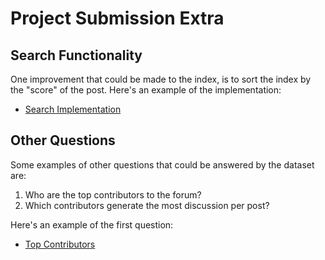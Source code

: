 # Project Submission Extra

## Search Functionality

One improvement that could be made to the index, is to sort the index by the "score" of the post. Here's an example of the implementation:

* [Search Implementation](./search-implementation)

## Other Questions

Some examples of other questions that could be answered by the dataset are:

1. Who are the top contributors to the forum?
2. Which contributors generate the most discussion per post?

Here's an example of the first question:

* [Top Contributors](./top-contributors)


